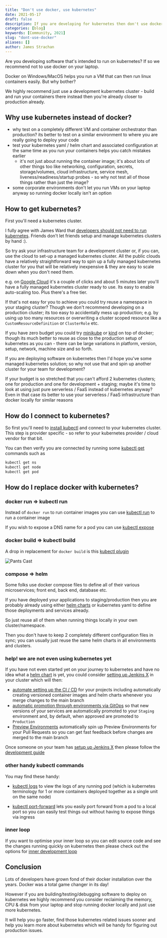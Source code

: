 ```yaml
---
title: "Don't use docker, use kubernetes"
date: 2021-05-17
draft: false
description: If you are developing for kubernetes then don't use docker locally
categories: [blog]
keywords: [Community, 2021]
slug: "dont-use-docker"
aliases: []
author: James Strachan
---
```

 
Are you developing software that's intended to run on kubernetes? If so we recommend not to use docker on your laptop.

Docker on Windows/MacOS helps you run a VM that can then run linux containers easily. But why bother?

We highly recommend just use a development kubernetes cluster - build and run your containers there instead then you're already closer to production already. 

## Why use kubernetes instead of docker?

* why test on a completely different VM and container orchestrator than production? its better to test on a similar environment to where you are really going to deploy your code
* test your kubernetes yaml / helm chart and associated configuration at the same time as you run your containers helps you catch mistakes earlier
    * it's not just about running the container image; it's about lots of other things too like networking, configuration, secrets, storage/volumes, cloud infrastructure, service mesh, liveness/readiness/startup probes - so why not test all of those things rather than just the image?
* some corporate environments don't let you run VMs on your laptop anyway so running docker locally isn't an option

## How to get kubernetes?

First you'll need a kubernetes cluster.
 
I fully agree with James Ward that [developers should not need to run kubernetes](https://twitter.com/_JamesWard/status/1393270529474408450?s=20). Friends don't let friends setup and manage kubernetes clusters by hand :). 

So try ask your infrastructure team for a development cluster or, if you can, use the cloud to set-up a managed kubernetes cluster. All the public clouds have a relatively straightforward way to spin up a fully managed kubernetes cluster for you that will be relatively inexpensive & they are easy to scale down when you don't need them. 

e.g. on [Google Cloud](https://cloud.google.com/kubernetes-engine) it's a couple of clicks and about 5 minutes later you'll have a fully managed kubernetes cluster ready to use. Its easy to enable auto-scaling too. Plus there's a free tier. 

If that's not easy for you to achieve you could try reuse a namespace in your staging cluster? Though we don't recommend developing on a production cluster; its too easy to accidentally mess up production; e.g. by using up too many resources or overwriting a cluster scoped resource like a `CustomResourceDefinition` or `ClusterRole` etc.

If you have zero budget you could try [minikube](https://minikube.sigs.k8s.io/docs/start/) or [kind](https://kind.sigs.k8s.io/docs/user/quick-start/) on top of docker; though its much better to reuse as close to the production setup of kubernetes as you can - there can be large variations in platform, version, setup, network, machine size and so forth.

If you are deploying software on kubernetes then I'd hope you've some managed kubernetes solution; so why not use that and spin up another cluster for your team for development?

If your budget is so stretched that you can't afford 2 kubernetes clusters; one for production and one for development + staging; maybe it's time to look at using just pure serverless / FaaS instead of kubernetes anyway? Even in that case its better to use your serverless / FaaS infrastructure than docker locally for similar reasons                    
         
## How do I connect to kubernetes?

So first you'll need to [install kubectl](https://kubernetes.io/docs/tasks/tools/) and connect to your kubernetes cluster. This step is provider specific - so refer to your kubernetes provider / cloud vendor for that bit.

You can then verify you are connected by running some [kubectl get](https://kubernetes.io/docs/reference/generated/kubectl/kubectl-commands#get) commands such as

```bash 
kubectl get ns
kubectl get node
kubectl get pod
```


## How do I replace docker with kubernetes?

### docker run => kubectl run 

Instead of `docker run` to run container images you can use [kubectl run](https://kubernetes.io/docs/reference/generated/kubectl/kubectl-commands#run) to run a container image

If you wish to expose a DNS name for a pod you can use [kubectl expose](https://kubernetes.io/docs/reference/generated/kubectl/kubectl-commands#expose)

### docker build => kubectl build

A drop in replacement for `docker build` is this [kubectl plugin](https://github.com/vmware-tanzu/buildkit-cli-for-kubectl#buildkit-cli-for-kubectl)

![Pants Cast](https://raw.githubusercontent.com/vmware-tanzu/buildkit-cli-for-kubectl/main/docs/pants-cast.svg)

### compose => helm 

Some folks use docker compose files to define all of their various microservices; front end, back end, database etc.

If you have deployed your applications to staging/production then you are probably already using either [helm charts](https://helm.sh/) or kubernetes yaml to define those deployments and services already.

So just reuse all of them when running things locally in your own cluster/namespace.
                                                                                     
Then you don't have to keep 2 completely different configuration files in sync; you can usually just reuse the same helm charts in all environments and clusters.
 
### help! we are not even using kubernetes yet

If you have not even started yet on your journey to kubernetes and have no idea what a [helm chart](https://helm.sh/) is yet, you could consider [setting up Jenkins X](https://jenkins-x.io/v3/admin/) in your cluster which will then: 

* [automate setting up the CI / CD](/v3/develop/create-project/) for your projects including automatically creating versioned container images and helm charts whenever you merge changes to the main branch
* [automatic promotion through environments via GitOps](https://jenkins-x.io/v3/develop/environments/promotion/) so that new versions of your services are automatically promoted to your `Staging` environment and, by default, when approved are promoted to `Production`
* [Preview Environments](https://jenkins-x.io/v3/develop/environments/preview/) automatically spin up Preview Environments for your Pull Requests so you can get fast feedback before changes are merged to the main branch
    
Once someone on your team has [setup up Jenkins X](https://jenkins-x.io/v3/admin/) then please follow the [development guide](/v3/develop/developing/)

### other handy kubectl commands

You may find these handy:

* [kubectl logs](https://kubernetes.io/docs/reference/generated/kubectl/kubectl-commands#logs) to view the logs of any running pod (which is kubernetes terminology for 1 or more containers deployed together as a single unit on the same node)

* [kubectl port-forward](https://kubernetes.io/docs/reference/generated/kubectl/kubectl-commands#port-forward) lets you easily port forward from a pod to a local port so you can easily test things out without having to expose things via ingress
                                                                                                    

### inner loop

If you want to optimise your inner loop so you can edit source code and see the changes running quickly on kubernetes then please check out the options for [inner development loop](/v3/develop/pipelines/inner-loop/)


## Conclusion

Lots of developers have grown fond of their docker installation over the years. Docker was a total game changer in its day!

However if you are building/testing/debugging software to deploy on kubernetes we highly recommend you consider reclaiming the memory, CPU & disk from your laptop and stop running docker locally and just use more kubernetes. 

It will help you go faster, find those kubernetes related issues sooner and help you learn more about kubernetes which will be handy for figuring out production issues. 




